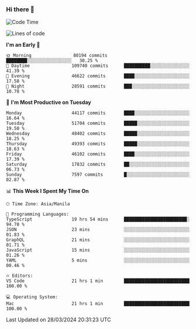 ### Hi there 👋

<!--START_SECTION:waka-->
![Code Time](http://img.shields.io/badge/Code%20Time-4%2C998%20hrs%2041%20mins-blue)

![Lines of code](https://img.shields.io/badge/From%20Hello%20World%20I%27ve%20Written-117.9%20million%20lines%20of%20code-blue)

**I'm an Early 🐤** 

```text
🌞 Morning                80194 commits       ████████░░░░░░░░░░░░░░░░░   30.25 % 
🌆 Daytime                109740 commits      ██████████░░░░░░░░░░░░░░░   41.39 % 
🌃 Evening                46622 commits       ████░░░░░░░░░░░░░░░░░░░░░   17.58 % 
🌙 Night                  28591 commits       ███░░░░░░░░░░░░░░░░░░░░░░   10.78 % 
```
📅 **I'm Most Productive on Tuesday** 

```text
Monday                   44117 commits       ████░░░░░░░░░░░░░░░░░░░░░   16.64 % 
Tuesday                  51704 commits       █████░░░░░░░░░░░░░░░░░░░░   19.50 % 
Wednesday                48402 commits       █████░░░░░░░░░░░░░░░░░░░░   18.25 % 
Thursday                 49393 commits       █████░░░░░░░░░░░░░░░░░░░░   18.63 % 
Friday                   46102 commits       ████░░░░░░░░░░░░░░░░░░░░░   17.39 % 
Saturday                 17832 commits       ██░░░░░░░░░░░░░░░░░░░░░░░   06.73 % 
Sunday                   7597 commits        █░░░░░░░░░░░░░░░░░░░░░░░░   02.87 % 
```


📊 **This Week I Spent My Time On** 

```text
🕑︎ Time Zone: Asia/Manila

💬 Programming Languages: 
TypeScript               19 hrs 54 mins      ████████████████████████░   94.70 % 
JSON                     23 mins             ░░░░░░░░░░░░░░░░░░░░░░░░░   01.83 % 
GraphQL                  21 mins             ░░░░░░░░░░░░░░░░░░░░░░░░░   01.71 % 
JavaScript               15 mins             ░░░░░░░░░░░░░░░░░░░░░░░░░   01.26 % 
YAML                     5 mins              ░░░░░░░░░░░░░░░░░░░░░░░░░   00.46 % 

🔥 Editors: 
VS Code                  21 hrs 1 min        █████████████████████████   100.00 % 

💻 Operating System: 
Mac                      21 hrs 1 min        █████████████████████████   100.00 % 
```


 Last Updated on 28/03/2024 20:31:23 UTC
<!--END_SECTION:waka-->


<!--
**rad182/rad182** is a ✨ _special_ ✨ repository because its `README.md` (this file) appears on your GitHub profile.

Here are some ideas to get you started:

- 🔭 I’m currently working on ...
- 🌱 I’m currently learning ...
- 👯 I’m looking to collaborate on ...
- 🤔 I’m looking for help with ...
- 💬 Ask me about ...
- 📫 How to reach me: ...
- 😄 Pronouns: ...
- ⚡ Fun fact: ...
-->
